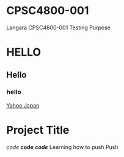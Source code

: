 # CPSC4800-001
Langara CPSC4800-001 Testing Purpose
# HELLO
## Hello
### hello
[Yahoo Japan](www.yahoo.co.jp)
# Project Title
*code*
**code**
***code***
Learning how to push
Push
